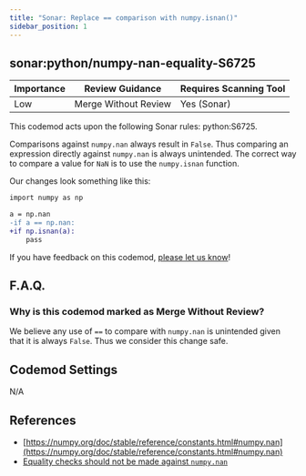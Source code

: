 ```yaml
---
title: "Sonar: Replace == comparison with numpy.isnan()"
sidebar_position: 1
---
```


## sonar:python/numpy-nan-equality-S6725

| Importance | Review Guidance      | Requires Scanning Tool |
| ---------- | -------------------- | ---------------------- |
| Low        | Merge Without Review | Yes (Sonar)            |

This codemod acts upon the following Sonar rules: python:S6725.

Comparisons against `numpy.nan` always result in `False`. Thus comparing an expression directly against `numpy.nan` is always unintended. The correct way to compare a value for `NaN` is to use the `numpy.isnan` function.

Our changes look something like this:

```diff
import numpy as np

a = np.nan
-if a == np.nan:
+if np.isnan(a):
    pass
```

If you have feedback on this codemod, [please let us know](mailto:feedback@pixee.ai)!

## F.A.Q.

### Why is this codemod marked as Merge Without Review?

We believe any use of `==` to compare with `numpy.nan` is unintended given that it is always `False`. Thus we consider this change safe.

## Codemod Settings

N/A

## References

- [https://numpy.org/doc/stable/reference/constants.html#numpy.nan](https://numpy.org/doc/stable/reference/constants.html#numpy.nan)
- [Equality checks should not be made against `numpy.nan`](https://rules.sonarsource.com/python/type/Bug/RSPEC-6725/)
